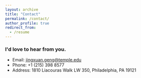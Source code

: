```yaml
---
layout: archive
title: "Contact"
permalink: /contact/
author_profile: true
redirect_from:
  - /resume
---
```


### I'd love to hear from you.


* Email: <jingxuan.geng@temple.edu>
* Phone: +1 (215) 398 8577
* Address: 1810 Liacouras Walk LW 350, Philadelphia, PA 19121

